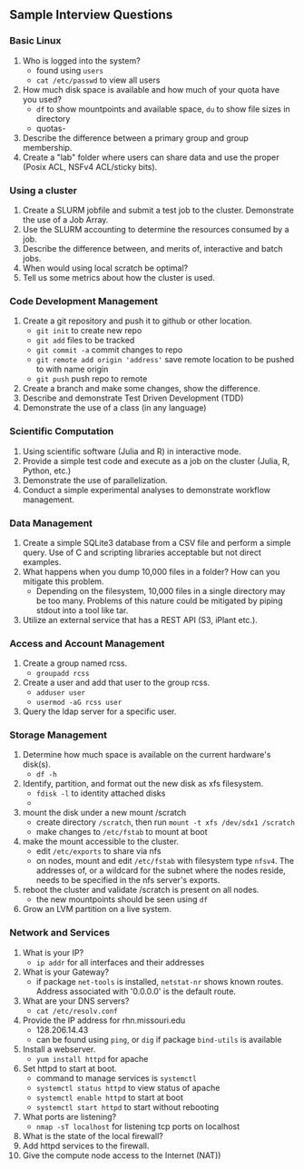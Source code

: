 ## Sample Interview Questions




### Basic Linux
1. Who is logged into the system?
	- found using `users`
	- `cat /etc/passwd` to view all users
2. How much disk space is available and how much of your quota have you used?
	- `df` to show mountpoints and available space, `du` to show file sizes in directory
	- quotas-
3. Describe the difference between a primary group and group membership.
4. Create a "lab" folder where users can share data and use the proper (Posix ACL, NSFv4 ACL/sticky bits).




### Using a cluster
1. Create a SLURM jobfile and submit a test job to the cluster. Demonstrate the use of a Job Array.
2. Use the SLURM accounting to determine the resources consumed by a job.
3. Describe the difference between, and merits of, interactive and batch jobs.
4. When would using local scratch be optimal?
5. Tell us some metrics about how the cluster is used.





### Code Development Management
1. Create a git repository and push it to github or other location.
	- `git init` to create new repo
	- `git add` files to be tracked
	- `git commit -a` commit changes to repo
	- `git remote add origin 'address'` save remote location to be pushed to with name origin
	- `git push` push repo to remote
2. Create a branch and make some changes, show the difference.
3. Describe and demonstrate Test Driven Development (TDD)
4. Demonstrate the use of a class (in any language)




### Scientific Computation
1. Using scientific software (Julia and R) in interactive mode.
2. Provide a simple test code and execute as a job on the cluster (Julia, R, Python, etc.)
3. Demonstrate the use of parallelization.
4. Conduct a simple experimental analyses to demonstrate workflow management.




### Data Management
1. Create a simple SQLite3 database from a CSV file and perform a simple query. Use of C and scripting libraries acceptable but not direct examples.
2. What happens when you dump 10,000 files in a folder? How can you mitigate this problem.
	- Depending on the filesystem, 10,000 files in a single directory may be too many.  Problems of this nature could be mitigated by piping stdout into a tool like tar.
3. Utilize an external service that has a REST API (S3, iPlant etc.).




### Access and Account Management
1. Create a group named rcss.
	- `groupadd rcss`
2. Create a user and add that user to the group rcss.
	- `adduser user`
	- `usermod -aG rcss user`
3. Query the ldap server for a specific user.




### Storage Management
1. Determine how much space is available on the current hardware's disk(s).
	- `df -h`
2. Identify, partition, and format out the new disk as xfs filesystem.
	- `fdisk -l` to identity attached disks
	- 
3. mount the disk under a new mount /scratch
	- create directory `/scratch`, then run `mount -t xfs /dev/sdx1 /scratch`
	- make changes to `/etc/fstab` to mount at boot
4. make the mount accessible to the cluster.
	- edit `/etc/exports` to share via nfs
	- on nodes, mount and edit `/etc/fstab` with filesystem type `nfsv4`.  The addresses of, or a wildcard for the subnet where the nodes reside, needs to be specified in the nfs server's exports.
5. reboot the cluster and validate /scratch is present on all nodes.
	- the new mountpoints should be seen using `df`
6. Grow an LVM partition on a live system.




### Network and Services
1. What is your IP?
	- `ip addr` for all interfaces and their addresses
2. What is your Gateway?
	- if package `net-tools` is installed, `netstat-nr` shows known routes.  Address associated with '0.0.0.0' is the default route.
3. What are your DNS servers?
	- `cat /etc/resolv.conf`
4. Provide the IP address for rhn.missouri.edu
	- 128.206.14.43
	- can be found using `ping`, or `dig` if package `bind-utils` is available
5. Install a webserver.
	- `yum install httpd` for apache
6. Set httpd to start at boot.
	- command to manage services is `systemctl`
	- `systemctl status httpd` to view status of apache
	- `systemctl enable httpd` to start at boot
	- `systemctl start httpd` to start without rebooting
7. What ports are listening?
	- `nmap -sT localhost` for listening tcp ports on localhost
8. What is the state of the local firewall?
9. Add httpd services to the firewall.
10. Give the compute node access to the Internet (NAT))
